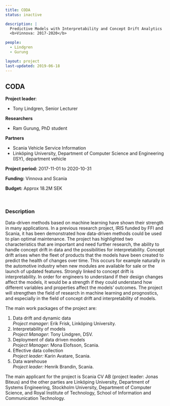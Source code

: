```yaml
---
title: CODA
status: inactive

description: |
  Predictive Models with Interpretability and Concept Drift Analytics  <br>
  <b>Vinnova: 2017-2020</b>

people:
  - Lindgren
  - Gurung

layout: project
last-updated: 2019-06-18
---
```


## CODA

**Project leader**:
- Tony Lindgren, Senior Lecturer

**Researchers**
- Ram Gurung, PhD student

**Partners**
- Scania Vehicle Service Information
- Linköping University, Department of Computer Science and Engineering (ISY),  department vehicle

**Project period:** 2017-11-01 to 2020-10-31

**Funding:** Vinnova and Scania

**Budget:** Approx 18.2M SEK

<br>

### Description

Data-driven methods based on machine learning have shown their strength in many applications. In a previous research project, IRIS funded by FFI and Scania, it has been demonstrated how data-driven methods could be used to plan optimal maintenance. The project has highlighted two characteristics that are important and need further research, the ability to handle concept drift in data and the possibilities for interpretability. Concept drift arises when the fleet of products that the models have been created to predict the health of changes over time. This occurs for example naturally in the automotive industry when new modules are available for sale or the launch of updated features. Strongly linked to concept drift is interpretability. In order for engineers to understand if their design changes affect the models, it would be a strength if they could understand how different variables and properties affect the models’ outcomes. The project will strengthen the field of research in machine learning and prognostics, and especially in the field of concept drift and interpretability of models.

The main work packages of the project are:

1. Data drift and dynamic data <br>
   *Project manager*: Erik Frisk, Linköping University.
2. Interpretability of models <br>
   *Project Manager*: Tony Lindgren, DSV.
3. Deployment of data driven models <br>
   *Project Manager:* Mona Elofsson, Scania.
4. Effective data collection <br>
   *Project leader:* Karin Avatare, Scania.
5. Data warehouse <br>
   *Project leader:* Henrik Brandin, Scania.

The main applicant for the project is Scania CV AB (project leader: Jonas Biteus) and the other parties are Linköping University, Department of Systems Engineering, Stockholm University, Department of Computer Science, and Royal Institute of Technology, School of Information and Communication Technology.

